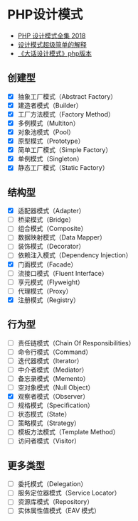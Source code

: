 # PHP设计模式
- [PHP 设计模式全集 2018 ](https://learnku.com/docs/php-design-patterns/2018)
- [设计模式超级简单的解释](https://learnku.com/articles/24982)
- [《大话设计模式》php版本](https://github.com/flyingalex/design-patterns-by-php)

## 创建型
- [x] 抽象工厂模式（Abstract Factory）
- [x] 建造者模式（Builder）
- [x] 工厂方法模式（Factory Method）
- [x] 多例模式（Multiton）
- [x] 对象池模式（Pool）
- [x] 原型模式（Prototype）
- [x] 简单工厂模式（Simple Factory）
- [x] 单例模式（Singleton）
- [x] 静态工厂模式（Static Factory）

## 结构型
- [x] 适配器模式（Adapter）
- [ ] 桥梁模式（Bridge）
- [ ] 组合模式（Composite）
- [ ] 数据映射模式（Data Mapper）
- [ ] 装饰模式（Decorator）
- [ ] 依赖注入模式（Dependency Injection）
- [x] 门面模式（Facade）
- [ ] 流接口模式（Fluent Interface）
- [ ] 享元模式（Flyweight）
- [ ] 代理模式（Proxy）
- [x] 注册模式（Registry）

## 行为型
- [ ] 责任链模式（Chain Of Responsibilities）
- [ ] 命令行模式（Command）
- [ ] 迭代器模式（Iterator）
- [ ] 中介者模式（Mediator）
- [ ] 备忘录模式（Memento）
- [ ] 空对象模式（Null Object）
- [x] 观察者模式（Observer）
- [ ] 规格模式（Specification）
- [ ] 状态模式（State）
- [ ] 策略模式（Strategy）
- [ ] 模板方法模式（Template Method）
- [ ] 访问者模式（Visitor）

## 更多类型
- [ ] 委托模式（Delegation）
- [ ] 服务定位器模式（Service Locator）
- [ ] 资源库模式（Repository）
- [ ] 实体属性值模式（EAV 模式）